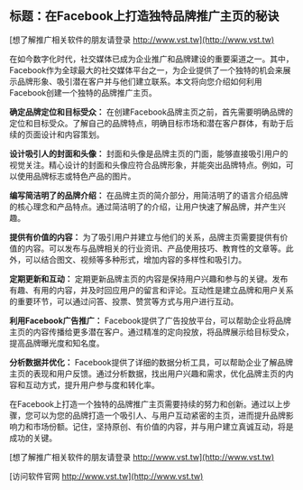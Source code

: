 ## **标题：在Facebook上打造独特品牌推广主页的秘诀**

[想了解推广相关软件的朋友请登录 http://www.vst.tw](http://www.vst.tw)

在如今数字化时代，社交媒体已成为企业推广和品牌建设的重要渠道之一。其中，Facebook作为全球最大的社交媒体平台之一，为企业提供了一个独特的机会来展示品牌形象、吸引潜在客户并与他们建立联系。本文将向您介绍如何利用Facebook创建一个独特的品牌推广主页。

**确定品牌定位和目标受众：**
在创建Facebook品牌主页之前，首先需要明确品牌的定位和目标受众。了解自己的品牌特点，明确目标市场和潜在客户群体，有助于后续的页面设计和内容策划。

**设计吸引人的封面和头像：**
封面和头像是品牌主页的门面，能够直接吸引用户的视觉关注。精心设计的封面和头像应符合品牌形象，并能突出品牌特点。例如，可以使用品牌标志或特色产品的图片。

**编写简洁明了的品牌介绍：**
在品牌主页的简介部分，用简洁明了的语言介绍品牌的核心理念和产品特点。通过简洁明了的介绍，让用户快速了解品牌，并产生兴趣。

**提供有价值的内容：**
为了吸引用户并建立与他们的关系，品牌主页需要提供有价值的内容。可以发布与品牌相关的行业资讯、产品使用技巧、教育性的文章等。此外，可以结合图文、视频等多种形式，增加内容的多样性和吸引力。

**定期更新和互动：**
定期更新品牌主页的内容是保持用户兴趣和参与的关键。发布有趣、有用的内容，并及时回应用户的留言和评论。互动性是建立品牌和用户关系的重要环节，可以通过问答、投票、赞赏等方式与用户进行互动。

**利用Facebook广告推广：**
Facebook提供了广告投放平台，可以帮助企业将品牌主页的内容传播给更多潜在客户。通过精准的定向投放，将品牌展示给目标受众，提高品牌曝光度和知名度。

**分析数据并优化：**
Facebook提供了详细的数据分析工具，可以帮助企业了解品牌主页的表现和用户反馈。通过分析数据，找出用户兴趣和需求，优化品牌主页的内容和互动方式，提升用户参与度和转化率。

在Facebook上打造一个独特的品牌推广主页需要持续的努力和创新。通过以上步骤，您可以为您的品牌打造一个吸引人、与用户互动紧密的主页，进而提升品牌影响力和市场份额。记住，坚持原创、有价值的内容，并与用户建立真诚互动，将是成功的关键。

[想了解推广相关软件的朋友请登录 http://www.vst.tw](http://www.vst.tw)


[访问软件官网 http://www.vst.tw](http://www.vst.tw)
